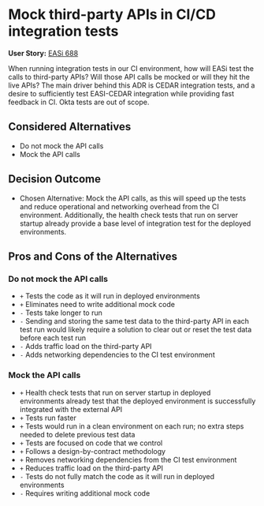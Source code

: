# Mock third-party APIs in CI/CD integration tests

**User Story:** [EASi 688](https://jiraent.cms.gov/browse/EASI-688)

When running integration tests in our CI environment, how will EASi test the
calls to third-party APIs? Will those API calls be mocked or will they hit the
live APIs? The main driver behind this ADR is CEDAR integration tests, and a
desire to sufficiently test EASI-CEDAR integration while providing fast feedback
in CI. Okta tests are out of scope.

## Considered Alternatives

* Do not mock the API calls
* Mock the API calls

## Decision Outcome

* Chosen Alternative: Mock the API calls, as this will speed up the tests and
  reduce operational and networking overhead from the CI environment.
Additionally, the health check tests that run on server startup already provide a
base level of integration test for the deployed environments.

## Pros and Cons of the Alternatives <!-- optional -->

### Do not mock the API calls

* `+` Tests the code as it will run in deployed environments
* `+` Eliminates need to write additional mock code
* `-` Tests take longer to run
* `-` Sending and storing the same test data to the third-party API in each
  test run would likely require a solution to clear out or reset the test data
before each test run
* `-` Adds traffic load on the third-party API
* `-` Adds networking dependencies to the CI test environment

### Mock the API calls

* `+` Health check tests that run on server startup in deployed environments
  already test that the deployed environment is successfully integrated
with the external API
* `+` Tests run faster
* `+` Tests would run in a clean environment on each run; no extra steps needed
  to delete previous test data
* `+` Tests are focused on code that we control
* `+` Follows a design-by-contract methodology
* `+` Removes networking dependencies from the CI test environment
* `+` Reduces traffic load on the third-party API
* `-` Tests do not fully match the code as it will run in deployed environments
* `-` Requires writing additional mock code
